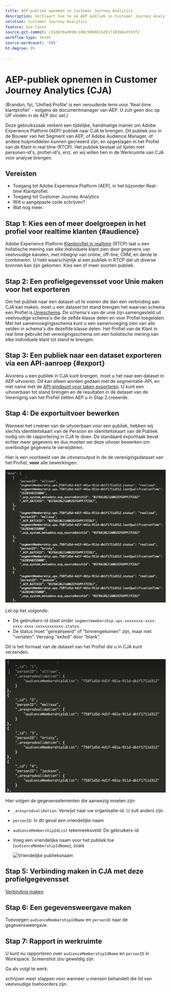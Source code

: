 ```yaml
---
title: AEP-publiek opnemen in Customer Journey Analytics
description: Verklaart hoe te om AEP publiek in Customer Journey Analytics voor verdere analyse op te nemen.
solution: Customer Journey Analytics
feature: Use Cases
source-git-commit: cd1d639ad698c188c506881b2b17103b0a3559f2
workflow-type: tm+mt
source-wordcount: '595'
ht-degree: 0%

---
```



# AEP-publiek opnemen in Customer Journey Analytics (CJA)

(Brandon, fyi, &#39;Unified Profile&#39; is een verouderde term voor &#39;Real-time klantprofiel&#39; - volgens de documentmanager van AEP. U zult geen doc op UP vinden in de AEP doc set.)

Deze gebruikszaak verkent een tijdelijke, handmatige manier om Adobe Experience Platform (AEP)-publiek naar CJA te brengen. Dit publiek zou in de Bouwer van het Segment van AEP, of Adobe Audience Manager, of andere hulpmiddelen kunnen gecreeerd zijn, en opgeslagen in het Profiel van de Klant in real time (RTCP). Het publiek bestaat uit lijsten met personen-id&#39;s, profiel-id&#39;s, enz. en wij willen hen in de Werkruimte van CJA voor analyse brengen.

## Vereisten

* Toegang tot Adobe Experience Platform (AEP), in het bijzonder Real-time Klantprofiel.
* Toegang tot Customer Journey Analytics
* Wilt u aangepaste code schrijven?
* Wat nog meer.

## Stap 1: Kies een of meer doelgroepen in het profiel voor realtime klanten {#audience}

Adobe Experience Platform [Klantprofiel in realtime](https://experienceleague.adobe.com/docs/experience-platform/profile/home.html?lang=en) (RTCP) laat u een holistische mening van elke individuele klant zien door gegevens van veelvoudige kanalen, met inbegrip van online, off-line, CRM, en derde te combineren. U hebt waarschijnlijk al een publiek in RTCP dat uit diverse bronnen kan zijn gekomen. Kies een of meer soorten publiek.

## Stap 2: Een profielgegevensset voor Unie maken voor het exporteren

Om het publiek naar een dataset uit te voeren die dan een verbinding aan CJA kan maken, moet u een dataset tot stand brengen het waarvan schema een Profiel is [Unieschema](https://experienceleague.adobe.com/docs/experience-platform/profile/union-schemas/union-schema.html?lang=en#understanding-union-schemas).
De schema&#39;s van de unie zijn samengesteld uit veelvoudige schema&#39;s die de zelfde klasse delen en voor Profiel toegelaten. Met het samenvoegingsschema kunt u een samenvoeging zien van alle velden in schema&#39;s die dezelfde klasse delen. Het Profiel van de Klant in real time gebruikt het verenigingsschema om een holistische mening van elke individuele klant tot stand te brengen.

## Stap 3: Een publiek naar een dataset exporteren via een API-aanroep {#export}

Alvorens u een publiek in CJA kunt brengen, moet u het naar een dataset in AEP uitvoeren. Dit kan alleen worden gedaan met de segmentatie-API, en met name met de [API-eindpunt voor taken exporteren](https://experienceleague.adobe.com/docs/experience-platform/segmentation/api/export-jobs.html?lang=en). U kunt een uitvoerbaan tot stand brengen en de resultaten in de dataset van de Vereniging van het Profiel zetten AEP u in Stap 2 creeerde.

## Stap 4: De exportuitvoer bewerken

Wanneer het creëren van de uitvoerbaan voor een publiek, hebben wij slechts identiteitskaart van de Persoon en identiteitskaart van de Publiek nodig om de rapportering in CJA te doen. De standaard exporttaak bevat echter meer gegevens en dus moeten we deze uitvoer bewerken om overbodige gegevens te verwijderen.

Hier is een voorbeeld van de uitvoeroutput in de de verenigingsdataset van het Profiel, **voor** alle bewerkingen:

![Onbewerkte uitvoer](assets/export-unedited.png)

Let op het volgende:

* De gebruikers-id staat onder `segmentmembership.ups.xxxxxxxx-xxxx-xxxx-xxxx-xxxxxxxxxxxx.status`.
* De status moet &quot;gerealiseerd&quot; of &quot;binnengekomen&quot; zijn, maar niet &quot;verlaten&quot;. Vervang &quot;exited&quot; door &quot;blank&quot;.

Dit is het formaat van de dataset van het Profiel die u in CJA kunt verzenden.

![Bewerkte uitvoer](assets/export-edited.png)

Hier volgen de gegevenselementen die aanwezig moeten zijn:

* `_aresprodvalidation`: Verwijst naar uw organisatie-id. U zult anders zijn.
* `personID`: In dit geval een vriendelijke naam
* `audienceMembershipIdList` tekenreeksveld: De gebruikers-id
* Voeg een vriendelijke naam voor het publiek toe (`audienceMembershipIdName`), zoals

   ![Vriendelijke publieksnaam](assets/audience-name)

## Stap 5: Verbinding maken in CJA met deze profielgegevensset

[Verbinding maken](/help/connections/create-connection.md)

## Stap 6: Een gegevensweergave maken

Toevoegen `audienceMembershipIdName` en `personID` naar de gegevensweergave.

## Stap 7: Rapport in werkruimte

U kunt nu rapporteren over `audienceMembershipIdName` en `personID` in Workspace.
Screenshot zou geweldig zijn.

Ga als volgt te werk:

schrijven meer stappen voor wanneer u mensen behandelt die lid van veelvoudige toehoorders zijn.




